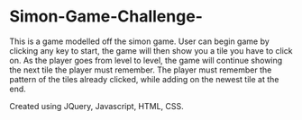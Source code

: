 # Simon-Game-Challenge-

This is a game modelled off the simon game. User can begin game by clicking any key to start, the game will then show you a tile you have to click on. 
As the player goes from level to level, the game will continue showing the next tile the player must remember. The player must remember the pattern of the
tiles already clicked, while adding on the newest tile at the end. 

Created using JQuery, Javascript, HTML, CSS. 
